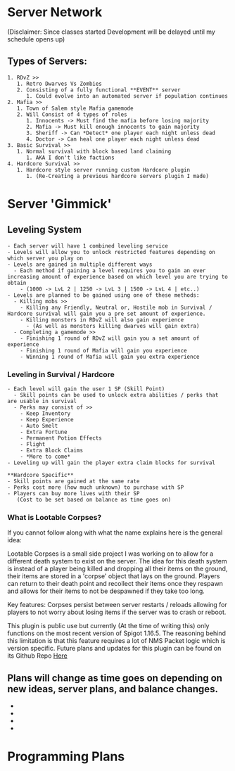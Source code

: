 # Server Network
(Disclaimer: Since classes started Development will be delayed until my schedule opens up)

## Types of Servers:
    1. RDvZ >>
       1. Retro Dwarves Vs Zombies
       2. Consisting of a fully functional **EVENT** server
          1. Could evolve into an automated server if population continues
    2. Mafia >>
       1. Town of Salem style Mafia gamemode
       2. Will Consist of 4 types of roles
          1. Innocents -> Must find the mafia before losing majority
          2. Mafia -> Must kill enough innocents to gain majority
          3. Sheriff -> Can *Detect* one player each night unless dead
          4. Doctor -> Can heal one player each night unless dead
    3. Basic Survival >>
       1. Normal survival with block based land claiming
          1. AKA I don't like factions
    4. Hardcore Survival >>
       1. Hardcore style server running custom Hardcore plugin
          1. (Re-Creating a previous hardcore servers plugin I made)


# Server 'Gimmick'
## Leveling System
    - Each server will have 1 combined leveling service
    - Levels will allow you to unlock restricted features depending on which server you play on
    - Levels are gained in multiple different ways
      - Each method if gaining a level requires you to gain an ever increasing amount of experience based on which level you are trying to obtain
        - (1000 -> LvL 2 | 1250 -> LvL 3 | 1500 -> LvL 4 | etc..)
    - Levels are planned to be gained using one of these methods:
      - Killing mobs >>
        - Killing any Friendly, Neutral or, Hostile mob in Survival / Hardcore survival will gain you a pre set amount of experience.
        - Killing monsters in RDvZ will also gain experience
          - (As well as monsters killing dwarves will gain extra)
      - Completing a gamemode >>
        - Finishing 1 round of RDvZ will gain you a set amount of experience
        - Finishing 1 round of Mafia will gain you experience
        - Winning 1 round of Mafia will gain you extra experience
### Leveling in Survival / Hardcore
    - Each level will gain the user 1 SP (Skill Point)
      - Skill points can be used to unlock extra abilities / perks that are usable in survival
      - Perks may consist of >>
        - Keep Inventory
        - Keep Experience
        - Auto Smelt
        - Extra Fortune
        - Permanent Potion Effects
        - Flight
        - Extra Block Claims
        - *More to come*
    - Leveling up will gain the player extra claim blocks for survival

    **Hardcore Specific**
    - Skill points are gained at the same rate
    - Perks cost more (how much unknown) to purchase with SP
    - Players can buy more lives with their SP 
       (Cost to be set based on balance as time goes on)

### What is Lootable Corpses?
If you cannot follow along with what the name explains here is the general idea:

Lootable Corpses is a small side project I was working on to allow for a different death system to exist on the server.
The idea for this death system is instead of a player being killed and dropping all their items on the ground,
their items are stored in a 'corpse' object that lays on the ground. Players can return to their death point and recollect their items once they respawn and allows for their items to not be despawned if they take too long.

Key features: Corpses persist between server restarts / reloads allowing for players to not worry about losing items if the server was to crash or reboot.

This plugin is public use but currently (At the time of writing this) only functions on the most recent version of Spigot 1.16.5.
The reasoning behind this limitation is that this feature requires a lot of NMS Packet logic which is version specific.
Future plans and updates for this plugin can be found on its Github Repo [Here](https://github.com/nbarudi/LootableCorpses)

## Plans will change as time goes on depending on new ideas, server plans, and balance changes.
*
*
*
*
# Programming Plans

